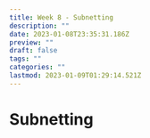 ```yaml
---
title: Week 8 - Subnetting
description: ""
date: 2023-01-08T23:35:31.186Z
preview: ""
draft: false
tags: ""
categories: ""
lastmod: 2023-01-09T01:29:14.521Z
---
```

# Subnetting